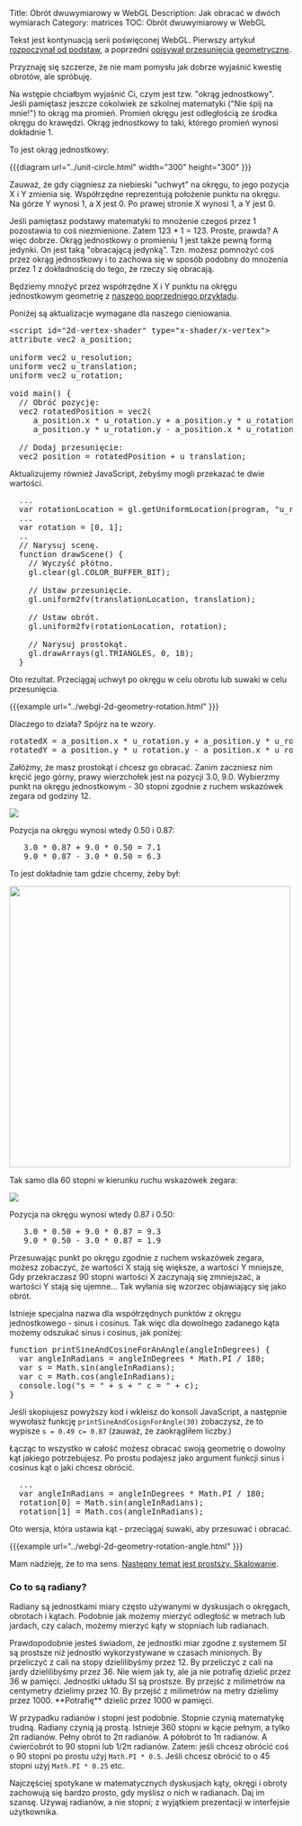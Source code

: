 Title: Obrót dwuwymiarowy w WebGL
Description: Jak obracać w dwóch wymiarach
Category: matrices
TOC: Obrót dwuwymiarowy w WebGL


Tekst jest kontynuacją serii poświęconej WebGL.  Pierwszy artykuł <a href="webgl-fundamentals.html">rozpoczynał od podstaw</a>, a poprzedni <a href="webgl-2d-translation.html">opisywał przesunięcia geometryczne</a>.

Przyznaję się szczerze, że nie mam pomysłu jak dobrze wyjaśnić kwestię obrotów, ale spróbuję.
<!--more-->
Na wstępie chciałbym wyjaśnić Ci, czym jest tzw. "okrąg jednostkowy". Jeśli pamiętasz jeszcze cokolwiek ze szkolnej matematyki ("Nie śpij na mnie!") to okrąg ma promień.  Promień okręgu jest odległością ze środka okręgu do krawędzi. Okrąg jednostkowy to taki, którego promień wynosi dokładnie 1.

To jest okrąg jednostkowy:

{{{diagram url="../unit-circle.html" width="300" height="300" }}}

Zauważ, że gdy ciągniesz za niebieski "uchwyt" na okręgu, to jego pozycja X i Y zmienia się.  Współrzędne reprezentują położenie punktu na okręgu.  Na górze Y wynosi 1, a X jest 0.  Po prawej stronie X wynosi 1, a Y jest 0.

Jeśli pamiętasz podstawy matematyki to mnożenie czegoś przez 1 pozostawia to coś niezmienione.  Zatem 123 * 1 = 123.  Proste, prawda?  A więc dobrze.  Okrąg jednostkowy o promieniu 1 jest także pewną formą jedynki.  On jest taką "obracającą jedynką".   Tzn. możesz pomnożyć coś przez okrąg jednostkowy i to zachowa się w sposób podobny do mnożenia przez 1 z dokładnością do tego, że rzeczy się obracają.

Będziemy mnożyć przez współrzędne X i Y punktu na okręgu jednostkowym geometrię z <a href="webgl-2d-translation.html">naszego poprzedniego przykładu</a>.

Poniżej są aktualizacje wymagane dla naszego cieniowania.

<pre class="prettyprint showlinemods">
&lt;script id="2d-vertex-shader" type="x-shader/x-vertex"&gt;
attribute vec2 a_position;

uniform vec2 u_resolution;
uniform vec2 u_translation;
uniform vec2 u_rotation;

void main() {
  // Obróć pozycję:
  vec2 rotatedPosition = vec2(
     a_position.x * u_rotation.y + a_position.y * u_rotation.x,
     a_position.y * u_rotation.y - a_position.x * u_rotation.x);

  // Dodaj przesunięcie:
  vec2 position = rotatedPosition + u_translation;
</pre>

Aktualizujemy również JavaScript, żebyśmy mogli przekazać te dwie wartości.

<pre class="prettyprint showlinemods">
  ...
  var rotationLocation = gl.getUniformLocation(program, "u_rotation");
  ...
  var rotation = [0, 1];
  ..
  // Narysuj scenę.
  function drawScene() {
    // Wyczyść płótno.
    gl.clear(gl.COLOR_BUFFER_BIT);

    // Ustaw przesunięcie.
    gl.uniform2fv(translationLocation, translation);

    // Ustaw obrót.
    gl.uniform2fv(rotationLocation, rotation);

    // Narysuj prostokąt.
    gl.drawArrays(gl.TRIANGLES, 0, 18);
  }
</pre>

Oto rezultat.  Przeciągaj uchwyt po okręgu w celu obrotu lub suwaki w celu przesunięcia.

{{{example url="../webgl-2d-geometry-rotation.html" }}}

Dlaczego to działa? Spójrz na te wzory.

<pre class="prettyprint showlinemods">
rotatedX = a_position.x * u_rotation.y + a_position.y * u_rotation.x;
rotatedY = a_position.y * u_rotation.y - a_position.x * u_rotation.x;
</pre>

Załóżmy, że masz prostokąt i chcesz go obracać. Zanim zaczniesz nim kręcić jego górny, prawy wierzchołek jest na pozycji 3.0, 9.0. Wybierzmy punkt na okręgu jednostkowym - 30 stopni zgodnie z ruchem wskazówek zegara od godziny 12.

<img src="../resources/rotate-30.png" class="webgl_center" />

Pozycja na okręgu wynosi wtedy 0.50 i 0.87:

<pre class="webgl_center">
   3.0 * 0.87 + 9.0 * 0.50 = 7.1
   9.0 * 0.87 - 3.0 * 0.50 = 6.3
</pre>

To jest dokładnie tam gdzie chcemy, żeby był:

<img src="../resources/rotation-drawing.svg" width="500" class="webgl_center"/>

Tak samo dla 60 stopni w kierunku ruchu wskazówek zegara:

<img src="../resources/rotate-60.png" class="webgl_center" />

Pozycja na okręgu wynosi wtedy 0.87 i 0.50:

<pre class="webgl_center">
   3.0 * 0.50 + 9.0 * 0.87 = 9.3
   9.0 * 0.50 - 3.0 * 0.87 = 1.9
</pre>

Przesuwając punkt po okręgu zgodnie z ruchem wskazówek zegara, możesz zobaczyć, że wartości X stają się większe, a wartości Y mniejsze,  Gdy przekraczasz 90 stopni wartości X zaczynają się zmniejszać, a wartości Y stają się ujemne... Tak wyłania się wzorzec objawiający się jako obrót.

Istnieje specjalna nazwa dla współrzędnych punktów z okręgu jednostkowego - sinus i cosinus. Tak więc dla dowolnego zadanego kąta możemy odszukać sinus i cosinus, jak poniżej:

<pre class="prettyprint showlinemods">
function printSineAndCosineForAnAngle(angleInDegrees) {
  var angleInRadians = angleInDegrees * Math.PI / 180;
  var s = Math.sin(angleInRadians);
  var c = Math.cos(angleInRadians);
  console.log("s = " + s + " c = " + c);
}
</pre>

Jeśli skopiujesz powyższy kod i wkleisz do konsoli JavaScript, a następnie wywołasz funkcję <code>printSineAndCosignForAngle(30)</code> zobaczysz, że to wypisze <code>s = 0.49 c= 0.87</code> (zauważ, że zaokrągliłem liczby.)

Łącząc to wszystko w całość możesz obracać swoją geometrię o dowolny kąt jakiego potrzebujesz. Po prostu podajesz jako argument funkcji sinus i cosinus kąt o jaki chcesz obrócić.

<pre class="prettyprint showlinemods">
  ...
  var angleInRadians = angleInDegrees * Math.PI / 180;
  rotation[0] = Math.sin(angleInRadians);
  rotation[1] = Math.cos(angleInRadians);
</pre>

Oto wersja, która ustawia kąt - przeciągaj suwaki, aby przesuwać i obracać.

{{{example url="../webgl-2d-geometry-rotation-angle.html" }}}

Mam nadzieję, że to ma sens. <a href="webgl-2d-scale.html">Następny temat jest prostszy. Skalowanie</a>.

<div class="webgl_bottombar"><h3>Co to są radiany?</h3>
<p>
Radiany są jednostkami miary często używanymi w dyskusjach o okręgach, obrotach i kątach. Podobnie jak możemy mierzyć odległość w metrach lub jardach, czy calach, możemy mierzyć kąty w stopniach lub radianach.
</p>
<p>
Prawdopodobnie jesteś świadom, że jednostki miar zgodne z systemem SI są prostsze niż jednostki wykorzystywane w czasach minionych.  By przeliczyć z cali na stopy dzielilibyśmy przez 12.  By przeliczyć z cali na jardy dzielilibyśmy przez 36. Nie wiem jak ty, ale ja nie potrafię dzielić przez 36 w pamięci. Jednostki układu SI są prostsze. By przejść z milimetrów na centymetry dzielimy przez 10. By przejść z milimetrów na metry dzielimy przez 1000. **Potrafię** dzielić przez 1000 w pamięci.
</p>
<p>
W przypadku radianów i stopni jest podobnie. Stopnie czynią matematykę trudną. Radiany czynią ją prostą. Istnieje 360 stopni w kącie pełnym, a tylko 2π radianów.  Pełny obrót to 2π radianów. A półobrót to 1π radianów. A ćwierćobrót to 90 stopni lub 1/2π radianów. Zatem: jeśli chcesz obrócić coś o 90 stopni po prostu użyj <code>Math.PI * 0.5</code>. Jeśli chcesz obrócić to o 45 stopni użyj <code>Math.PI * 0.25</code> etc.
</p>
<p>
Najczęściej spotykane w matematycznych dyskusjach kąty, okręgi i obroty zachowują się bardzo prosto, gdy myślisz o nich w radianach. Daj im szansę. Używaj radianów, a nie stopni; z wyjątkiem prezentacji w interfejsie użytkownika.
</p>
</div>


